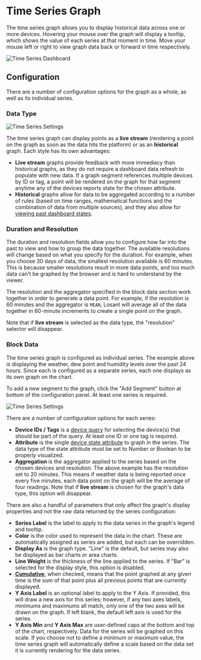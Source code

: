 # Time Series Graph

The time series graph allows you to display historical data across one or more devices. Hovering your mouse over the graph will display a tooltip, which shows the value of each series at that moment in time. Move your mouse left or right to view graph data back or forward in time respectively.

![Time Series Dashboard](/images/dashboards/time-series-dashboard.png "Time Series Dashboard")

## Configuration

There are a number of configuration options for the graph as a whole, as well as its individual series.


### Data Type

![Time Series Settings](/images/dashboards/time-series-settings.png "Time Series Settings")

The time series graph can display points as a **live stream** (rendering a point on the graph as soon as the data hits the platform) or as an **historical** graph. Each style has its own advantages:

*   **Live stream** graphs provide feedback with more immediacy than historical graphs, as they do not require a dashboard data refresh to populate with new data. If a graph segment references multiple devices by ID or tag, a point will be rendered on the graph for that segment anytime any of the devices reports state for the chosen attribute.
*   **Historical** graphs allow for data to be aggregated according to a number of rules (based on time ranges, mathematical functions and the combination of data from multiple sources), and they also allow for [viewing past dashboard states](/dashboards/overview/#viewing-past-dashboard-states).

### Duration and Resolution

The duration and resolution fields allow you to configure how far into the past to view and how to group the data together. The available resolutions will change based on what you specify for the duration. For example, when you choose 30 days of data, the smallest resolution available is 60 minutes. This is because smaller resolutions result in more data points, and too much data can't be graphed by the browser and is hard to understand by the viewer.

The resolution and the aggregator specified in the block data section work together in order to generate a data point. For example, if the resolution is 60 minutes and the aggregator is `MEAN`, Losant will average all of the data together in 60-minute increments to create a single point on the graph.

Note that if **live stream** is selected as the data type, the "resolution" selector will disappear.

### Block Data

The time series graph is configured as individual series. The example above is displaying the weather, dew point and humidity levels over the past 24 hours. Since each is configured as a separate series, each one displays as its own graph on the chart.

To add a new segment to the graph, click the "Add Segment" button at bottom of the configuration panel. At least one series is required.

![Time Series Settings](/images/dashboards/time-series-settings-tags.png "Time Series Settings")

There are a number of configuration options for each series:

*   **Device IDs / Tags** is a [device query](/devices/device-queries/) for selecting the device(s) that should be part of the query. At least one ID or one tag is required.
*   **Attribute** is the single [device state attribute](/devices/state/) to graph in the series. The data type of the state attribute must be set to Number or Boolean to be properly visualized.
*   **Aggregation** is the aggregator applied to the series based on the chosen devices and resolution. The above example has the resolution set to 20 minutes. This means if weather data is being reported once every five minutes, each data point on the graph will be the average of four readings. Note that if **live stream** is chosen for the graph's data type, this option will disappear.

There are also a handful of parameters that only affect the graph's display properties and not the raw data returned by the series configuration:

*   **Series Label** is the label to apply to the data series in the graph's legend and tooltip.
*   **Color** is the color used to represent the data in the chart. These are automatically assigned as series are added, but each can be overridden.
*   **Display As** is the graph type. "Line" is the default, but series may also be displayed as bar charts or area charts.
*   **Line Weight** is the thickness of the line applied to the series. If "Bar" is selected for the display style, this option is disabled.
*   <strong><a href="https://www.mathsisfun.com/data/cumulative-tables-graphs.html" target="\_blank">Cumulative</a></strong>, when checked, means that the point graphed at any given time is the sum of that point plus all previous points that are currently displayed.
*  **Y Axis Label** is an optional label to apply to the Y Axis. If provided, this will draw a new axis for this series; however, if any two axes labels, minimums and maximums all match, only one of the two axes will be drawn on the graph. If left blank, the default left axis is used for the series.
*  **Y Axis Min** and **Y Axis Max** are user-defined caps at the bottom and top of the chart, respectively. Data for the series will be graphed on this scale. If you choose not to define a minimum or maximum value, the time series graph will automatically define a scale based on the data set it is currently rendering for the data series.
